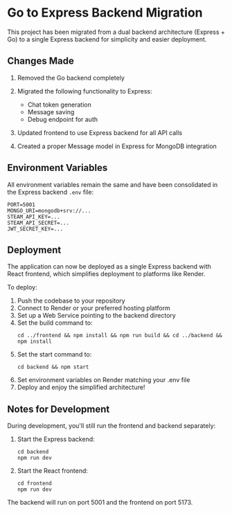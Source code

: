 # Go to Express Backend Migration

This project has been migrated from a dual backend architecture (Express + Go) to a single Express backend for simplicity and easier deployment.

## Changes Made

1. Removed the Go backend completely
2. Migrated the following functionality to Express:
   - Chat token generation
   - Message saving
   - Debug endpoint for auth

3. Updated frontend to use Express backend for all API calls
4. Created a proper Message model in Express for MongoDB integration

## Environment Variables

All environment variables remain the same and have been consolidated in the Express backend `.env` file:

```
PORT=5001
MONGO_URI=mongodb+srv://...
STEAM_API_KEY=...
STEAM_API_SECRET=...
JWT_SECRET_KEY=...
```

## Deployment

The application can now be deployed as a single Express backend with React frontend, which simplifies deployment to platforms like Render.

To deploy:

1. Push the codebase to your repository
2. Connect to Render or your preferred hosting platform
3. Set up a Web Service pointing to the backend directory
4. Set the build command to:
   ```
   cd ../frontend && npm install && npm run build && cd ../backend && npm install
   ```
5. Set the start command to:
   ```
   cd backend && npm start
   ```
6. Set environment variables on Render matching your .env file
7. Deploy and enjoy the simplified architecture!

## Notes for Development

During development, you'll still run the frontend and backend separately:

1. Start the Express backend:
   ```
   cd backend
   npm run dev
   ```

2. Start the React frontend:
   ```
   cd frontend
   npm run dev
   ```

The backend will run on port 5001 and the frontend on port 5173. 